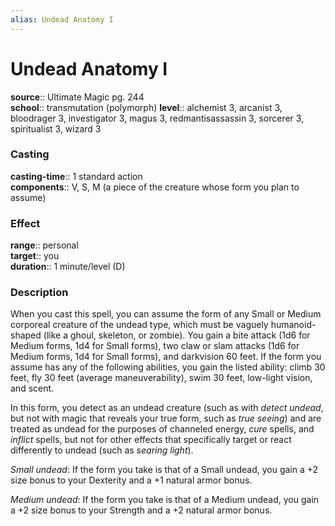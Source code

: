 ```yaml
---
alias: Undead Anatomy I
---
```


# Undead Anatomy I 

**source**:: Ultimate Magic pg. 244  
**school**:: transmutation (polymorph)
**level**:: alchemist 3, arcanist 3, bloodrager 3, investigator 3, magus 3, redmantisassassin 3, sorcerer 3, spiritualist 3, wizard 3

### Casting 

**casting-time**:: 1 standard action  
**components**:: V, S, M (a piece of the creature whose form you plan to assume)

### Effect 

**range**:: personal  
**target**:: you  
**duration**:: 1 minute/level (D)

### Description 

When you cast this spell, you can assume the form of any Small or Medium corporeal creature of the undead type, which must be vaguely humanoid-shaped (like a ghoul, skeleton, or zombie). You gain a bite attack (1d6 for Medium forms, 1d4 for Small forms), two claw or slam attacks (1d6 for Medium forms, 1d4 for Small forms), and darkvision 60 feet. If the form you assume has any of the following abilities, you gain the listed ability: climb 30 feet, fly 30 feet (average maneuverability), swim 30 feet, low-light vision, and scent.  
  
In this form, you detect as an undead creature (such as with *detect undead*, but not with magic that reveals your true form, such as *true seeing*) and are treated as undead for the purposes of channeled energy, *cure* spells, and *inflict* spells, but not for other effects that specifically target or react differently to undead (such as *searing light*).  
  
*Small undead*: If the form you take is that of a Small undead, you gain a +2 size bonus to your Dexterity and a +1 natural armor bonus.  
  
*Medium undead*: If the form you take is that of a Medium undead, you gain a +2 size bonus to your Strength and a +2 natural armor bonus.

